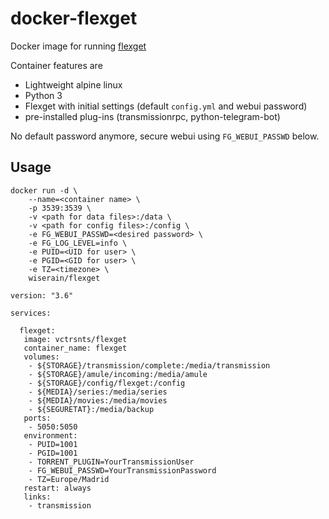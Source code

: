 # docker-flexget

Docker image for running [flexget](http://flexget.com/)

Container features are

- Lightweight alpine linux
- Python 3
- Flexget with initial settings (default ```config.yml``` and webui password)
- pre-installed plug-ins (transmissionrpc, python-telegram-bot)

No default password anymore, secure webui using ```FG_WEBUI_PASSWD``` below.

## Usage

```
docker run -d \
    --name=<container name> \
    -p 3539:3539 \
    -v <path for data files>:/data \
    -v <path for config files>:/config \
    -e FG_WEBUI_PASSWD=<desired password> \
    -e FG_LOG_LEVEL=info \
    -e PUID=<UID for user> \
    -e PGID=<GID for user> \
    -e TZ=<timezone> \
    wiserain/flexget
```

```
version: "3.6"

services:

  flexget:
   image: vctrsnts/flexget
   container_name: flexget
   volumes:
    - ${STORAGE}/transmission/complete:/media/transmission
    - ${STORAGE}/amule/incoming:/media/amule
    - ${STORAGE}/config/flexget:/config
    - ${MEDIA}/series:/media/series
    - ${MEDIA}/movies:/media/movies
    - ${SEGURETAT}:/media/backup
   ports:
    - 5050:5050
   environment:
    - PUID=1001
    - PGID=1001
    - TORRENT_PLUGIN=YourTransmissionUser
    - FG_WEBUI_PASSWD=YourTransmissionPassword
    - TZ=Europe/Madrid
   restart: always
   links:
    - transmission
```
